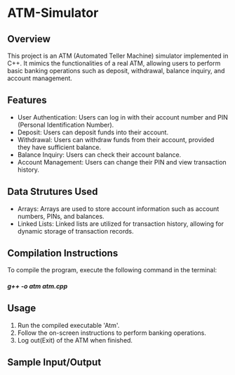 # ATM-Simulator
<h2>Overview</h2>
<p>This project is an ATM (Automated Teller Machine) simulator implemented in C++. It mimics the functionalities of a real ATM, allowing users to perform basic banking operations such as deposit, withdrawal, balance inquiry, and account management.</p>
<h2>Features</h2>
<ul>
<li>
User Authentication: Users can log in with their account number and PIN (Personal Identification Number).
</li>
<li>
Deposit: Users can deposit funds into their account.
</li>
<li>
Withdrawal: Users can withdraw funds from their account, provided they have sufficient balance.
</li>
<li>
Balance Inquiry: Users can check their account balance.
</li>
<li>
Account Management: Users can change their PIN and view transaction history.
</li>
</ul>
<h2>Data Strutures Used</h2>
<ul>
<li>
Arrays: Arrays are used to store account information such as account numbers, PINs, and balances.
</li>
<li>
Linked Lists: Linked lists are utilized for transaction history, allowing for dynamic storage of transaction records.
</li>
</ul>
<h2>Compilation Instructions</h2>
<p>To compile the program, execute the following command in the terminal:</p>
<h4><b><i>g++ -o atm atm.cpp</i></b></h4>
<h2>Usage</h2>
<ol>
<li>
Run the compiled executable 'Atm'.
</li>
<li>
Follow the on-screen instructions to perform banking operations.
</li>
<li>
Log out(Exit) of the ATM when finished.
</li>
</ol>
<h2>Sample Input/Output</h2>
